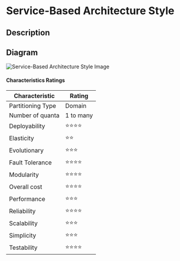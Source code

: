 # Service-Based Architecture Style

## Description

## Diagram

![Service-Based Architecture Style Image](https://fundamentalsofsoftwarearchitecture.com/images/book/fosa_1301.png)

#### Characteristics Ratings

| Characteristic    | Rating       |
| ---               | ---          |
| Partitioning Type | Domain    |
| Number of quanta  | 1 to many            |
| Deployability     | ⭐⭐⭐⭐           |
| Elasticity        | ⭐⭐           |
| Evolutionary      | ⭐⭐⭐           |
| Fault Tolerance   | ⭐⭐⭐⭐           |
| Modularity        | ⭐⭐⭐⭐           |
| Overall cost      | ⭐⭐⭐⭐ |
| Performance       | ⭐⭐⭐        |
| Reliability       | ⭐⭐⭐⭐      |
| Scalability       | ⭐⭐⭐           |
| Simplicity        | ⭐⭐⭐ |
| Testability       | ⭐⭐⭐⭐        |